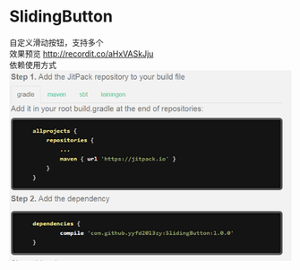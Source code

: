 # SlidingButton<br>
自定义滑动按钮，支持多个<br>
效果预览  http://recordit.co/aHxVASkJju<br>
依赖使用方式<br>
 ![img](https://github.com/yyfd2013zy/SlidingButton/blob/master/app/src/main/res/drawable/read_first.png)
